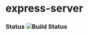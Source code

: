 # express-server     
### Status ![Build Status](https://travis-ci.org/raghuchandr/express-server.svg?branch=master)
